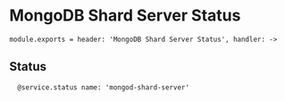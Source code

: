
# MongoDB Shard Server Status

    module.exports = header: 'MongoDB Shard Server Status', handler: ->

## Status

      @service.status name: 'mongod-shard-server'
